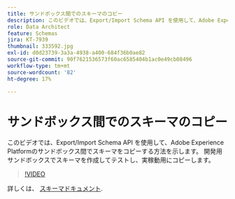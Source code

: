 ```yaml
---
title: サンドボックス間でのスキーマのコピー
description: このビデオでは、Export/Import Schema API を使用して、Adobe Experience Platformのサンドボックス間でスキーマをコピーする方法を示します。
role: Data Architect
feature: Schemas
jira: KT-7939
thumbnail: 333592.jpg
exl-id: d0d23739-3a3a-4938-a400-684f36b0ae82
source-git-commit: 90f7621536573f60ac6585404b1ac0e49cb08496
workflow-type: tm+mt
source-wordcount: '82'
ht-degree: 17%

---
```


# サンドボックス間でのスキーマのコピー

このビデオでは、Export/Import Schema API を使用して、Adobe Experience Platformのサンドボックス間でスキーマをコピーする方法を示します。 開発用サンドボックスでスキーマを作成してテストし、実稼動用にコピーします。

>[!VIDEO](https://video.tv.adobe.com/v/333592?quality=12&learn=on)

詳しくは、 [スキーマドキュメント](https://experienceleague.adobe.com/docs/experience-platform/xdm/home.html?lang=ja).

